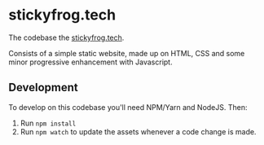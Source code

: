 # stickyfrog.tech

The codebase the [stickyfrog.tech](https://stickyfrog.tech).

Consists of a simple static website, made up on HTML, CSS and some minor progressive enhancement with Javascript.

## Development

To develop on this codebase you'll need NPM/Yarn and NodeJS. Then:

1) Run `npm install`
2) Run `npm watch` to update the assets whenever a code change is made.